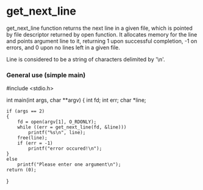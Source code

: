# get_next_line

get_next_line function returns the next line in a given file,
which is pointed by file descriptor returned by open function.
It allocates memory for the line and points argument line to it,
returning 1 upon successful completion, -1 on errors, and 0 upon
no lines left in a given file.

Line is considered to be a string of characters delimited by '\n'.

### General use (simple main)

#include <stdio.h>

int	main(int args, char **argv)
{
	int		fd;
	int		err;
	char	*line;

	if (args == 2)
	{
		fd = open(argv[1], O_RDONLY);
		while ((err = get_next_line(fd, &line)))
			printf("%s\n", line);
		free(line);
		if (err = -1)
			printf("error occured!\n");
	}
	else
		printf("Please enter one argument\n");
	return (0);
}
